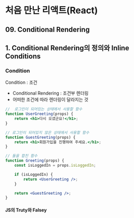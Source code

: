 # 처음 만난 리액트(React)
## 09. Conditional Rendering

## 1. Conditional Rendering의 정의와 Inline Conditions
### Condition
Condition : 조건
- Conditional Rendering : 조건부 렌더링
- 어떠한 조건에 따라 렌더링이 달라지는 것

```jsx
//  로그인이 되어있는 상태에서 사용할 함수
function UserGreeting(props) {
    return <h1>다시 오셨군요!</h1>;
}

// 로그인이 되어있지 않은 상태에서 사용할 함수
function GuestGreeting(props) {
    return <h1>회원가입을 진행하여 주세요.</h1>;
}

// 둘을 합친 함수
function Greeting(props) {
    const isLoggedIn = props.isLoggedIn;

    if (isLoggedIn) {
        return <UserGreeting />;
    }

    return <GuestGreeting />;
}
```

#### JS의 Truty와 Falsey
